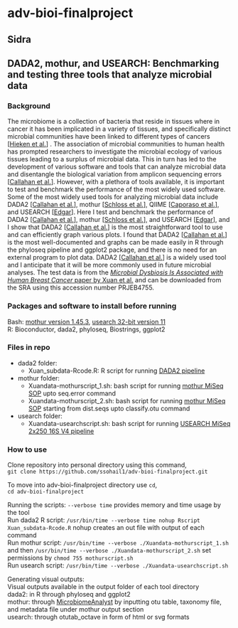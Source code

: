 # adv-bioi-finalproject
## Sidra
## DADA2, mothur, and USEARCH: Benchmarking and testing three tools that analyze microbial data
### Background
The microbiome is a collection of bacteria that reside in tissues where in cancer it has been implicated in a variety of tissues, and specifically distinct microbial communities have been linked to different types of cancers [[Hieken et al.](https://www.ncbi.nlm.nih.gov/pmc/articles/PMC4971513/)] . The association of microbial communities to human health has prompted researchers to investigate the microbial ecology of various tissues leading to a surplus of microbial data. This in turn has led to the development of various software and tools that can analyze microbial data and disentangle the biological variation from amplicon sequencing errors [[Callahan et al.](https://www.ncbi.nlm.nih.gov/pmc/articles/PMC4927377/)]. However, with a plethora of tools available, it is important to test and benchmark the performance of the most widely used software. Some of the most widely used
tools for analyzing microbial data include DADA2 [[Callahan et al.](https://www.ncbi.nlm.nih.gov/pmc/articles/PMC4927377/)], mothur [[Schloss et al.](https://aem.asm.org/content/75/23/7537)], QIIME [[Caporaso et al.](https://www.nature.com/articles/nmeth.f.303)], and USEARCH [[Edgar](https://academic.oup.com/bioinformatics/article/26/19/2460/230188)]. Here I test and benchmark the performance of DADA2 [[Callahan et al.](https://www.ncbi.nlm.nih.gov/pmc/articles/PMC4927377/)], mothur [[Schloss et al.](https://aem.asm.org/content/75/23/7537)], and USEARCH [[Edgar](https://academic.oup.com/bioinformatics/article/26/19/2460/230188)], and I show that DADA2 [[Callahan et al.](https://www.ncbi.nlm.nih.gov/pmc/articles/PMC4927377/)] is the most straightforward tool to use and can efficiently graph various plots. I found that DADA2 [[Callahan et al.](https://www.ncbi.nlm.nih.gov/pmc/articles/PMC4927377/)] is the most well-documented and graphs can be made easily in R through the phyloseq pipeline and ggplot2 package, and there is no need for an external program to plot data. DADA2 [[Callahan et al.](https://www.ncbi.nlm.nih.gov/pmc/articles/PMC4927377/)] is a widely used tool and I anticipate that it will be more commonly used in future microbial analyses. The test data is from the [_Microbial Dysbiosis Is Associated with Human Breast Cancer_ paper by Xuan et al.](https://journals.plos.org/plosone/article?id=10.1371/journal.pone.0083744#s5) and can be downloaded from the SRA using this accession number PRJEB4755.
### Packages and software to install before running
Bash: [mothur version 1.45.3](https://github.com/mothur/mothur/releases/tag/v1.45.3), [usearch 32-bit version 11](https://www.drive5.com/usearch/download.html)  
R: Bioconductor, dada2, phyloseq, Biostrings, ggplot2

### Files in repo
- dada2 folder:
  - Xuan_subdata-Rcode.R: R script for running [DADA2 pipeline](https://benjjneb.github.io/dada2/tutorial_1_8.html)
- mothur folder:
  - Xuandata-mothurscript_1.sh: bash script for running [mothur MiSeq SOP](https://mothur.org/wiki/miseq_sop/) upto seq.error command
  - Xuandata-mothurscript_2.sh: bash script for running [mothur MiSeq SOP](https://mothur.org/wiki/miseq_sop/) starting from dist.seqs upto classify.otu command
- usearch folder:
  - Xuandata-usearchscript.sh: bash script for running [USEARCH MiSeq 2x250 16S V4 pipeline](https://drive5.com/usearch/manual/ex_miseq.html)

### How to use
Clone repository into personal directory using this command,  
`git clone https://github.com/ssohail1/adv-bioi-finalproject.git`

To move into adv-bioi-finalproject directory use `cd`,  
`cd adv-bioi-finalproject`

Running the scripts: `--verbose time` provides memory and time usage by the tool  
Run dada2 R script: `/usr/bin/time --verbose time nohup Rscript Xuan_subdata-Rcode.R` nohup creates an out file with output of each command  
Run mothur script: `/usr/bin/time --verbose ./Xuandata-mothurscript_1.sh` and then `/usr/bin/time --verbose ./Xuandata-mothurscript_2.sh` set permissions by `chmod 755 mothurscript.sh`  
Run usearch script: `/usr/bin/time --verbose ./Xuandata-usearchscript.sh`  

Generating visual outputs:  
Visual outputs available in the output folder of each tool directory  
dada2: in R through phyloseq and ggplot2  
mothur: through [MicrobiomeAnalyst](https://www.microbiomeanalyst.ca/MicrobiomeAnalyst/upload/OtuUploadView.xhtml) by inputting otu table, taxonomy file, and metadata file under mothur output section  
usearch: through otutab_octave in form of html or svg formats
